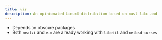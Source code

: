 ```yaml
---
title: vis
description: An opinionated Linux® distribution based on musl libc and toybox
---
```


- Depends on obscure packages
- Both `neatvi` and `vim` are already working with `libedit` and `netbsd-curses`
